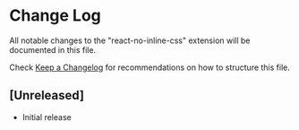 # Change Log

All notable changes to the "react-no-inline-css" extension will be documented in this file.

Check [Keep a Changelog](http://keepachangelog.com/) for recommendations on how to structure this file.

## [Unreleased]

- Initial release